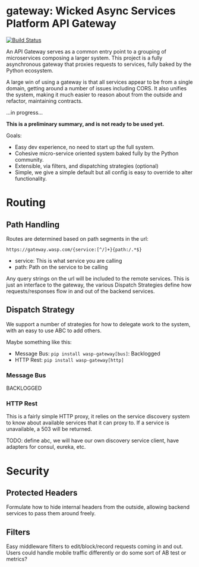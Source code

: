 # gateway: Wicked Async Services Platform API Gateway

[![Build Status](https://travis-ci.org/wickedasp/gateway.svg?branch=master)](https://travis-ci.org/wickedasp/gateway)

An API Gateway serves as a common entry point to a grouping of microservices composing a larger system. This project is a fully asynchronous gateway that proxies requests to services, fully baked by the Python ecosystem.

A large win of using a gateway is that all services appear to be from a single domain, getting around a number of issues including CORS. It also unifies the system, making it much easier to reason about from the outside and refactor, maintaining contracts.

...in progress...

**This is a preliminary summary, and is not ready to be used yet.**

Goals:

* Easy dev experience, no need to start up the full system.
* Cohesive micro-service oriented system baked fully by the Python community.
* Extensible, via filters, and dispatching strategies (optional)
* Simple, we give a simple default but all config is easy to override to alter functionality.

# Routing

## Path Handling

Routes are determined based on path segments in the url:

    https://gateway.wasp.com/{service:[^/]+}{path:/.*$}

* service: This is what service you are calling
* path: Path on the service to be calling

Any query strings on the url will be included to the remote services. This is just an interface to the gateway, the various Dispatch Strategies define how requests/responses flow in and out of the backend services.

## Dispatch Strategy

We support a number of strategies for how to delegate work to the system, with an easy to use ABC to add others.

Maybe something like this:

* Message Bus: `pip install wasp-gateway[bus]`: Backlogged
* HTTP Rest: `pip install wasp-gateway[http]`

### Message Bus

BACKLOGGED

### HTTP Rest

This is a fairly simple HTTP proxy, it relies on the service discovery system to know about available services that it can proxy to. If a service is unavailable, a 503 will be returned.

TODO: define abc, we will have our own discovery service client, have adapters for consul, eureka, etc.

# Security

## Protected Headers

Formulate how to hide internal headers from the outside, allowing backend services to pass them around freely.

## Filters

Easy middleware filters to edit/block/record requests coming in and out. Users could handle mobile traffic differently or do some sort of AB test or metrics?

